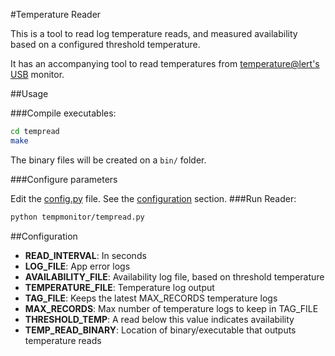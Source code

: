 #Temperature Reader

This is a tool to read log temperature reads, and measured availability based on a configured threshold temperature.

It has an accompanying tool to read temperatures from [temperature@lert's USB](http://www.temperaturealert.com/Wireless-Temperature-Store/Temperature-Alert-USB-Sensor.aspx) monitor.

##Usage

###Compile executables:
```sh
cd tempread
make
```
The binary files will be created on a `bin/` folder.

###Configure parameters

Edit the [config.py](tempmonitor/config.py) file.  See the [configuration](#configuration) section.
###Run Reader:
```sh
python tempmonitor/tempread.py
```

##Configuration


*  **READ_INTERVAL**: In seconds
*  **LOG_FILE**: App error logs
*  **AVAILABILITY_FILE**: Availability log file, based on threshold temperature
*  **TEMPERATURE_FILE**: Temperature log output
*  **TAG_FILE**: Keeps the latest MAX_RECORDS temperature logs 
*  **MAX_RECORDS**: Max number of temperature logs to keep in TAG_FILE
*  **THRESHOLD_TEMP**: A read below this value indicates availability
*  **TEMP_READ_BINARY**: Location of binary/executable that outputs temperature reads
